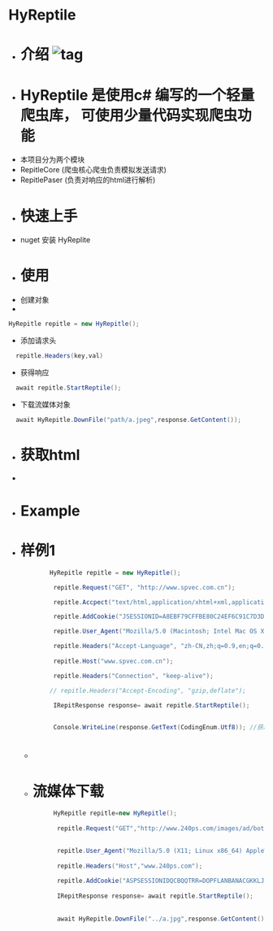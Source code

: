 # HyReptile
  - # 介绍 ![tag](https://img.shields.io/badge/%E7%88%AC%E8%99%AB-c%23-red)
  - # HyReptile 是使用c# 编写的一个轻量爬虫库， 可使用少量代码实现爬虫功能
  - 本项目分为两个模块
  - RepitleCore  (爬虫核心爬虫负责模拟发送请求)
  - RepitlePaser (负责对响应的html进行解析)
 - # 快速上手
  - nuget 安装 HyReplite
  - # 使用
  - 创建对象
  - 
   ```c# 
  HyRepitle repitle = new HyRepitle();
  ```
  - 添加请求头
  ```c#
    repitle.Headers(key,val)
  ```
  - 获得响应
  ```c#
    await repitle.StartReptile();
  ```
  
  - 下载流媒体对象
  ``` c# 
    await HyRepitle.DownFile("path/a.jpeg",response.GetContent());
  ```
 - # 获取html
 -
- # Example
- # 样例1
  ``` c#
          HyRepitle repitle = new HyRepitle();

           repitle.Request("GET", "http://www.spvec.com.cn");

           repitle.Accpect("text/html,application/xhtml+xml,application/xml;q=0.9,image/avif,image/webp,image/apng,*/*;q=0.8,application/signed-    exchange;v=b3;q=0.9");

           repitle.AddCookie("JSESSIONID=A8EBF79CFFBE80C24EF6C91C7D3D46E8");

           repitle.User_Agent("Mozilla/5.0 (Macintosh; Intel Mac OS X 10_15_7) AppleWebKit/537.36 (KHTML, like Gecko) Chrome/100.0.4896.75 Safari/537.36");

           repitle.Headers("Accept-Language", "zh-CN,zh;q=0.9,en;q=0.8");
            
           repitle.Host("www.spvec.com.cn");

           repitle.Headers("Connection", "keep-alive");

          // repitle.Headers("Accept-Encoding", "gzip,deflate");

           IRepitResponse response= await repitle.StartReptile();

             
           Console.WriteLine(response.GetText(CodingEnum.Utf8)); //获取响应内容
  ```
  - # 
  - # 流媒体下载
  ``` c#
           HyRepitle repitle=new HyRepitle();
            
            repitle.Request("GET","http://www.240ps.com/images/ad/bot_9_1.jpg");
     

            repitle.User_Agent("Mozilla/5.0 (X11; Linux x86_64) AppleWebKit/537.36 (KHTML, like Gecko) Chrome/90.0.4430.85 Safari/537.36");
            
            repitle.Headers("Host","www.240ps.com");
            
            repitle.AddCookie("ASPSESSIONIDQCBQQTRR=DOPFLANBANACGKKLJHNPLCNM; Hm_lvt_a51d8817652d1bb0611c5f7cfbb13209=1648813376,1648880465,1650114164,1650185402; Hm_lpvt_a51d8817652d1bb0611c5f7cfbb13209=1650185694");
            
            IRepitResponse response= await repitle.StartReptile();
        
            
            await HyRepitle.DownFile("../a.jpg",response.GetContent());
  ```
